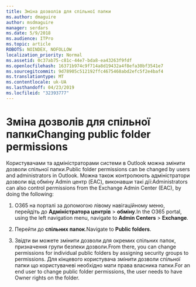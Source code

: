 ```yaml
---
title: Зміна дозволів для спільної папки
ms.author: dmaguire
author: msdmaguire
manager: serdars
ms.date: 5/9/2018
ms.audience: ITPro
ms.topic: article
ROBOTS: NOINDEX, NOFOLLOW
localization_priority: Normal
ms.assetid: 0c37ab75-c81c-44e7-bda8-ea43263f9fdf
ms.openlocfilehash: 16371b974c9f714a8d19432a4f8efa30bf3541e7
ms.sourcegitcommit: 9d78905c512192ffc4675468abd2efc5f2e4baf4
ms.translationtype: MT
ms.contentlocale: uk-UA
ms.lasthandoff: 04/23/2019
ms.locfileid: "32393777"
---
```

# <a name="changing-public-folder-permissions"></a><span data-ttu-id="cadd8-102">Зміна дозволів для спільної папки</span><span class="sxs-lookup"><span data-stu-id="cadd8-102">Changing public folder permissions</span></span>

<span data-ttu-id="cadd8-103">Користувачами та адміністраторами системи в Outlook можна змінити дозволи спільної папки.</span><span class="sxs-lookup"><span data-stu-id="cadd8-103">Public folder permissions can be changed by users and administrators in Outlook.</span></span> <span data-ttu-id="cadd8-104">Можна також контролюють адміністратори дозволи від обміну Admin центр (EAC), виконавши такі дії:</span><span class="sxs-lookup"><span data-stu-id="cadd8-104">Administrators can also control permissions from the Exchange Admin Center (EAC), by doing the following:</span></span>
  
1. <span data-ttu-id="cadd8-105">O365 на порталі за допомогою лівому навігаційному меню, перейдіть до **Адміністратора центрів** \> **обміну**.</span><span class="sxs-lookup"><span data-stu-id="cadd8-105">In the O365 portal, using the left navigation menu, navigate to **Admin Centers** \> **Exchange**.</span></span>
    
2. <span data-ttu-id="cadd8-106">Перейти до **спільних папок**.</span><span class="sxs-lookup"><span data-stu-id="cadd8-106">Navigate to **Public folders**.</span></span>
    
3. <span data-ttu-id="cadd8-107">Звідти ви можете змінити дозволи для окремих спільних папок, призначення групи безпеки дозволи.</span><span class="sxs-lookup"><span data-stu-id="cadd8-107">From there, you can change permissions for individual public folders by assigning security groups to permissions.</span></span> <span data-ttu-id="cadd8-108">Для кінцевого користувача змінити дозволи спільної папки що користувачеві необхідно мати права власника папки.</span><span class="sxs-lookup"><span data-stu-id="cadd8-108">For an end user to change public folder permissions, the user needs to have Owner rights on the folder.</span></span>
    

